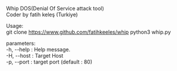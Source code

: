 Whip DOS(Denial Of Service attack tool)<br>
Coder by fatih keleş (Turkiye)

Usage:<br>
git clone https://www.github.com/fatihkeeles/whip
python3 whip.py

parameters:<br>
-h, --help : Help message.<br>
-H, --host : Target Host<br>
-p, --port : target port (default : 80)<br>
